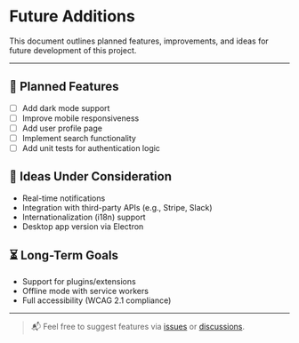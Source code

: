 # Future Additions

This document outlines planned features, improvements, and ideas for future development of this project.

---

## 📌 Planned Features

- [ ] Add dark mode support
- [ ] Improve mobile responsiveness
- [ ] Add user profile page
- [ ] Implement search functionality
- [ ] Add unit tests for authentication logic

## 🧪 Ideas Under Consideration

- Real-time notifications
- Integration with third-party APIs (e.g., Stripe, Slack)
- Internationalization (i18n) support
- Desktop app version via Electron

## ⏳ Long-Term Goals

- Support for plugins/extensions
- Offline mode with service workers
- Full accessibility (WCAG 2.1 compliance)

---

> 📬 Feel free to suggest features via [issues](./issues) or [discussions](./discussions).
